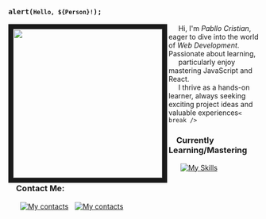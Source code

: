 ### <pre> <code> alert(`Hello, ${Person}!`); </code> </pre> 
<img src="https://user-images.githubusercontent.com/74038190/212750996-938b257b-266c-45a7-9af7-655341c0f58b.gif" align="left" width="300px" border="10px">&nbsp;&nbsp;&nbsp;&nbsp;&nbsp;Hi, I'm _Pabllo Cristian_, eager to dive into the world of _Web Development_. Passionate about learning, <br />&nbsp;&nbsp;&nbsp;&nbsp;&nbsp;particularly enjoy mastering JavaScript and React.<br />&nbsp;&nbsp;&nbsp;&nbsp;&nbsp;I thrive as a hands-on learner, always seeking exciting project ideas and valuable experiences<code>< break /></code>

### &nbsp;&nbsp;&nbsp;&nbsp;Currently Learning/Mastering
&nbsp;&nbsp;&nbsp;&nbsp;&nbsp;&nbsp;[![My Skills](https://skillicons.dev/icons?i=js,html,css,react)](https://skillicons.dev)

### &nbsp;&nbsp;&nbsp;&nbsp;Contact Me:
&nbsp;&nbsp;&nbsp;&nbsp;&nbsp;&nbsp;[![My contacts](https://skillicons.dev/icons?i=linkedin)](https://www.linkedin.com/in/pabllo-cristian-ferreira-de-lima-712b5224b/)ﾠ[![My contacts](https://skillicons.dev/icons?i=gmail)](mailto:pabllo.dev@gmail.com)

